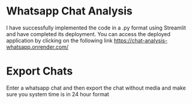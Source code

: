 # Whatsapp Chat Analysis
I have successfully implemented the code in a .py format using Streamlit and have completed its deployment. You can access the deployed application by clicking on the following link https://chat-analysis-whatsapp.onrender.com/

# Export Chats
Enter a whatsapp chat and then export the chat without media and make sure you system time is in 24 hour format
